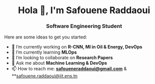 <h1 align="center">Hola 👋, I'm Safouene Raddaoui</h1>
<h3 align="center">Software Engineering Student</h3>

Here are some ideas to get you started:

- 🔭 I’m currently working on **R-CNN, Ml in Oil & Energy, DevOps**
- 🌱 I’m currently learning **MLOps**
- 👯 I’m looking to collaborate on **Research Papers**
- 💬 Ask me about **Machine Learning & DevOps**
- 📫 How to reach me: **safoueneraddaoui@gmail.com** & **safouene.raddaoui@iit.ens.tn
